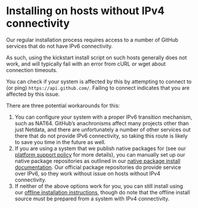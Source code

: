 # Installing on hosts without IPv4 connectivity

Our regular installation process requires access to a number of GitHub services that do not have IPv6 connectivity.

As such, using the kickstart install script on such hosts generally does not work, and will typically fail with an error from cURL or wget about connection timeouts.

You can check if your system is affected by this by attempting to connect to (or ping) `https://api.github.com/`. Failing to connect indicates that you are affected by this issue.

There are three potential workarounds for this:

1. You can configure your system with a proper IPv6 transition mechanism, such as NAT64. GitHub’s anachronisms affect many projects other than just Netdata, and there are unfortunately a number of other services out there that do not provide IPv6 connectivity, so taking this route is likely to save you time in the future as well.
2. If you are using a system that we publish native packages for (see our [platform support   policy](/docs/netdata-agent/versions-and-platforms.md) for more details),   you can manually set up our native package repositories as outlined in our [native package install documentation](/packaging/installer/methods/packages.md). Our official package repositories do provide service over IPv6, so they work without issue on hosts without IPv4 connectivity.
3. If neither of the above options work for you, you can still install using our [offline installation instructions](/packaging/installer/methods/offline.md), though do note that the offline install source must be prepared from a system with IPv4 connectivity.
